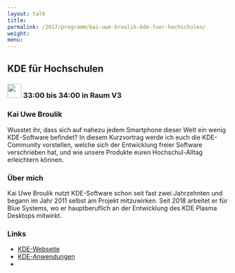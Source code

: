 ```yaml
---
layout: talk
title:
permalink: /2017/programm/kai-uwe-broulik-kde-fuer-hochschulen/
weight:
menu:
---
```

## KDE für Hochschulen

### <img height = "32" src="../../../images/lightning.svg"> 33:00 bis 34:00 in Raum V3

### Kai Uwe Broulik

Wusstet ihr, dass sich auf nahezu jedem Smartphone dieser Welt ein wenig KDE-Software befindet? In diesem Kurzvortrag werde ich euch die KDE-Community vorstellen, welche sich der Entwicklung freier Software verschrieben hat, und wie unsere Produkte euren Hochschul-Alltag erleichtern können.

### Über mich

Kai Uwe Broulik nutzt KDE-Software schon seit fast zwei Jahrzehnten und begann im Jahr 2011 selbst am Projekt mitzuwirken. Seit 2018 arbeitet er für Blue Systems, wo er hauptberuflich an der Entwicklung des KDE Plasma Desktops mitwirkt.

### Links

- <a href="https://kde.org/" target="_blank">KDE-Webseite</a>
- <a href="https://kde.org/applications/" target="_blank">KDE-Anwendungen</a>
- <a href="" target="_blank"></a>